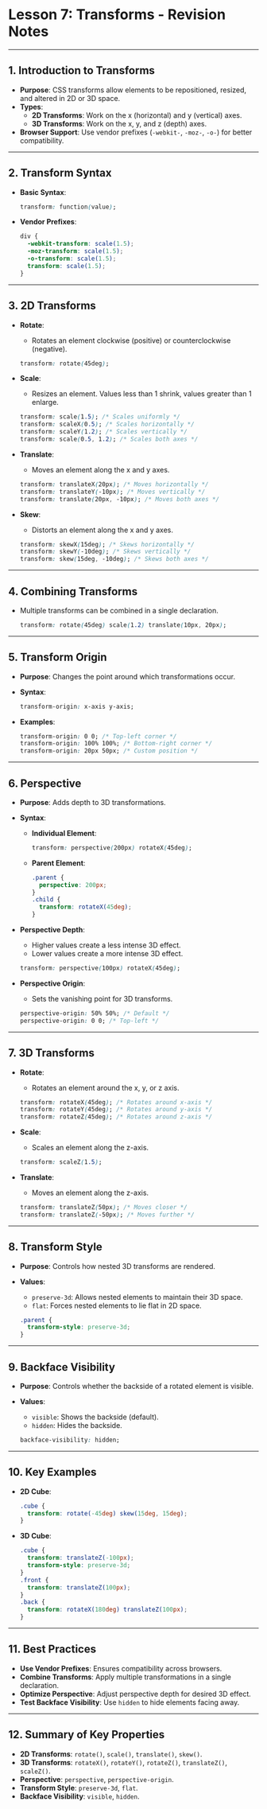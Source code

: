 # **Lesson 7: Transforms - Revision Notes**

---

## **1. Introduction to Transforms**

- **Purpose**: CSS transforms allow elements to be repositioned, resized, and altered in 2D or 3D space.
- **Types**:
  - **2D Transforms**: Work on the x (horizontal) and y (vertical) axes.
  - **3D Transforms**: Work on the x, y, and z (depth) axes.
- **Browser Support**: Use vendor prefixes (`-webkit-`, `-moz-`, `-o-`) for better compatibility.

---

## **2. Transform Syntax**

- **Basic Syntax**:

  ```css
  transform: function(value);
  ```

- **Vendor Prefixes**:

  ```css
  div {
    -webkit-transform: scale(1.5);
    -moz-transform: scale(1.5);
    -o-transform: scale(1.5);
    transform: scale(1.5);
  }
  ```

---

## **3. 2D Transforms**

- **Rotate**:
  - Rotates an element clockwise (positive) or counterclockwise (negative).

  ```css
  transform: rotate(45deg);
  ```

- **Scale**:
  - Resizes an element. Values less than 1 shrink, values greater than 1 enlarge.

  ```css
  transform: scale(1.5); /* Scales uniformly */
  transform: scaleX(0.5); /* Scales horizontally */
  transform: scaleY(1.2); /* Scales vertically */
  transform: scale(0.5, 1.2); /* Scales both axes */
  ```

- **Translate**:
  - Moves an element along the x and y axes.

  ```css
  transform: translateX(20px); /* Moves horizontally */
  transform: translateY(-10px); /* Moves vertically */
  transform: translate(20px, -10px); /* Moves both axes */
  ```

- **Skew**:
  - Distorts an element along the x and y axes.

  ```css
  transform: skewX(15deg); /* Skews horizontally */
  transform: skewY(-10deg); /* Skews vertically */
  transform: skew(15deg, -10deg); /* Skews both axes */
  ```

---

## **4. Combining Transforms**

- Multiple transforms can be combined in a single declaration.

  ```css
  transform: rotate(45deg) scale(1.2) translate(10px, 20px);
  ```

---

## **5. Transform Origin**

- **Purpose**: Changes the point around which transformations occur.

- **Syntax**:

  ```css
  transform-origin: x-axis y-axis;
  ```

- **Examples**:

  ```css
  transform-origin: 0 0; /* Top-left corner */
  transform-origin: 100% 100%; /* Bottom-right corner */
  transform-origin: 20px 50px; /* Custom position */
  ```

---

## **6. Perspective**

- **Purpose**: Adds depth to 3D transformations.
- **Syntax**:
  - **Individual Element**:

    ```css
    transform: perspective(200px) rotateX(45deg);
    ```

  - **Parent Element**:

    ```css
    .parent {
      perspective: 200px;
    }
    .child {
      transform: rotateX(45deg);
    }
    ```

- **Perspective Depth**:
  - Higher values create a less intense 3D effect.
  - Lower values create a more intense 3D effect.

  ```css
  transform: perspective(100px) rotateX(45deg);
  ```

- **Perspective Origin**:
  - Sets the vanishing point for 3D transforms.

  ```css
  perspective-origin: 50% 50%; /* Default */
  perspective-origin: 0 0; /* Top-left */
  ```

---

## **7. 3D Transforms**

- **Rotate**:
  - Rotates an element around the x, y, or z axis.

  ```css
  transform: rotateX(45deg); /* Rotates around x-axis */
  transform: rotateY(45deg); /* Rotates around y-axis */
  transform: rotateZ(45deg); /* Rotates around z-axis */
  ```

- **Scale**:
  - Scales an element along the z-axis.

  ```css
  transform: scaleZ(1.5);
  ```

- **Translate**:
  - Moves an element along the z-axis.

  ```css
  transform: translateZ(50px); /* Moves closer */
  transform: translateZ(-50px); /* Moves further */
  ```

---

## **8. Transform Style**

- **Purpose**: Controls how nested 3D transforms are rendered.
- **Values**:
  - `preserve-3d`: Allows nested elements to maintain their 3D space.
  - `flat`: Forces nested elements to lie flat in 2D space.

  ```css
  .parent {
    transform-style: preserve-3d;
  }
  ```

---

## **9. Backface Visibility**

- **Purpose**: Controls whether the backside of a rotated element is visible.
- **Values**:
  - `visible`: Shows the backside (default).
  - `hidden`: Hides the backside.

  ```css
  backface-visibility: hidden;
  ```

---

## **10. Key Examples**

- **2D Cube**:

  ```css
  .cube {
    transform: rotate(-45deg) skew(15deg, 15deg);
  }
  ```

- **3D Cube**:

  ```css
  .cube {
    transform: translateZ(-100px);
    transform-style: preserve-3d;
  }
  .front {
    transform: translateZ(100px);
  }
  .back {
    transform: rotateX(180deg) translateZ(100px);
  }
  ```

---

## **11. Best Practices**

- **Use Vendor Prefixes**: Ensures compatibility across browsers.
- **Combine Transforms**: Apply multiple transformations in a single declaration.
- **Optimize Perspective**: Adjust perspective depth for desired 3D effect.
- **Test Backface Visibility**: Use `hidden` to hide elements facing away.

---

## **12. Summary of Key Properties**

- **2D Transforms**: `rotate()`, `scale()`, `translate()`, `skew()`.
- **3D Transforms**: `rotateX()`, `rotateY()`, `rotateZ()`, `translateZ()`, `scaleZ()`.
- **Perspective**: `perspective`, `perspective-origin`.
- **Transform Style**: `preserve-3d`, `flat`.
- **Backface Visibility**: `visible`, `hidden`.
